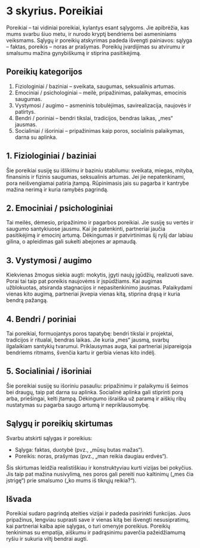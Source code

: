 # 3 skyrius. Poreikiai

Poreikiai – tai vidiniai poreikiai, kylantys esant sąlygoms. Jie apibrėžia, kas mums svarbu šiuo metu, ir nurodo kryptį bendriems bei asmeniniams veiksmams. Sąlygų ir poreikių atskyrimas padeda išvengti painiavos: sąlyga – faktas, poreikis – noras ar prašymas. Poreikių įvardijimas su atvirumu ir smalsumu mažina gynybiškumą ir stiprina pasitikėjimą.

## Poreikių kategorijos

1. Fiziologiniai / baziniai – sveikata, saugumas, seksualinis artumas.
2. Emociniai / psichologiniai – meilė, pripažinimas, palaikymas, emocinis saugumas.
3. Vystymosi / augimo – asmeninis tobulėjimas, savirealizacija, naujovės ir patirtys.
4. Bendri / poriniai – bendri tikslai, tradicijos, bendras laikas, „mes“ jausmas.
5. Socialiniai / išoriniai – pripažinimas kaip poros, socialinis palaikymas, darna su aplinka.

## 1. Fiziologiniai / baziniai

Šie poreikiai susiję su išlikimu ir baziniu stabilumu: sveikata, miegas, mityba, finansinis ir fizinis saugumas, seksualinis artumas. Jei jie nepatenkinami, pora neišvengiamai patiria įtampą. Rūpinimasis jais su pagarba ir kantrybe mažina nerimą ir kuria ramybės pagrindą.

## 2. Emociniai / psichologiniai

Tai meilės, dėmesio, pripažinimo ir pagarbos poreikiai. Jie susiję su vertės ir saugumo santykiuose jausmu. Kai jie patenkinti, partneriai jaučia pasitikėjimą ir emocinį artumą. Dėkingumas ir patvirtinimas šį ryšį dar labiau gilina, o apleidimas gali sukelti abejones ar apmaudą.

## 3. Vystymosi / augimo

Kiekvienas žmogus siekia augti: mokytis, įgyti naujų įgūdžių, realizuoti save. Porai tai taip pat poreikis naujovėms ir įspūdžiams. Kai augimas užblokuotas, atsiranda stagnacijos ir nepasitenkinimo jausmas. Palaikydami vienas kito augimą, partneriai įkvepia vienas kitą, stiprina drąsą ir kuria bendrą pažangą.

## 4. Bendri / poriniai

Tai poreikiai, formuojantys poros tapatybę: bendri tikslai ir projektai, tradicijos ir ritualai, bendras laikas. Jie kuria „mes“ jausmą, svarbų ilgalaikiam santykių tvarumui. Priklausymas auga, kai partneriai įsipareigoja bendriems ritmams, švenčia kartu ir gerbia vienas kito indėlį.

## 5. Socialiniai / išoriniai

Šie poreikiai susiję su išoriniu pasauliu: pripažinimu ir palaikymu iš šeimos bei draugų, taip pat darna su aplinka. Socialinė aplinka gali stiprinti porą arba, priešingai, kelti įtampą. Dėkingumo išraiška už paramą ir aiškių ribų nustatymas su pagarba saugo artumą ir nepriklausomybę.

## Sąlygų ir poreikių skirtumas

Svarbu atskirti sąlygas ir poreikius:

- Sąlyga: faktas, duotybė (pvz., „mūsų butas mažas“).
- Poreikis: noras, prašymas (pvz., „man reikia daugiau erdvės“).

Šis skirtumas leidžia realistiškiau ir konstruktyviau kurti vizijas bei pokyčius. Jis taip pat mažina nusivylimą, nes poros gali pereiti nuo kaltinimų („mes čia įstrigę“) prie smalsumo („ko mums iš tikrųjų reikia?“).

## Išvada

Poreikiai sudaro pagrindą ateities vizijai ir padeda pasirinkti funkcijas. Juos pripažinus, lengviau suprasti save ir vienas kitą bei išvengti nesusipratimų, kai partneriai kalba apie sąlygas, o turi omenyje poreikius. Poreikių tenkinimas su empatija, aiškumu ir padrąsinimu paverčia pažeidžiamumą ryšiu ir sukuria viltį bendrai augti.
